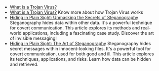 

- [What is a Trojan Virus?](https://oactestram.github.io/tech-blogs/articles/what-is-a-trojan-virus)
- [What is a Trojan Virus?](https://oactestram.github.io/tech-blogs/articles/what-is-a-trojan-virus)
 Know more about how Trojan Virus works
- [Hiding in Plain Sight: Unmasking the Secrets of Steganography](https://oactestram.github.io/tech-blogs/articles/hiding-in-plain-sight--unmasking-the-secrets-of-steganography)
 Steganography hides data within other data.  It's a powerful technique for covert communication. This article explores its methods and real-world applications, including a fascinating case study. Discover the art of invisible messaging!
- [Hiding in Plain Sight: The Art of Steganography](https://oactestram.github.io/tech-blogs/articles/hiding-in-plain-sight--the-art-of-steganography)
 Steganography hides secret messages within innocent-looking files.  It's a powerful tool for covert communication, used for both good and ill. This article explores its techniques, applications, and risks. Learn how data can be hidden and retrieved.